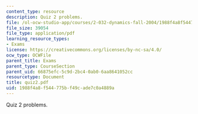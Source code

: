 ```yaml
---
content_type: resource
description: Quiz 2 problems.
file: /ol-ocw-studio-app/courses/2-032-dynamics-fall-2004/1988f4a8f544775bf49cade7c0a4889a_quiz2.pdf
file_size: 39054
file_type: application/pdf
learning_resource_types:
- Exams
license: https://creativecommons.org/licenses/by-nc-sa/4.0/
ocw_type: OCWFile
parent_title: Exams
parent_type: CourseSection
parent_uid: 66875efc-5c9d-2bc4-0ab0-6aa8641052cc
resourcetype: Document
title: quiz2.pdf
uid: 1988f4a8-f544-775b-f49c-ade7c0a4889a
---
```

Quiz 2 problems.